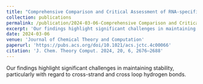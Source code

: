 ```yaml
---
title: "Comprehensive Comparison and Critical Assessment of RNA-specific Force Fields"
collection: publications
permalink: /publication/2024-03-06-Comprehensive Comparison and Critical Assessment of RNA-specific Force Fields
excerpt: 'Our findings highlight significant challenges in maintaining stability, particularly with regard to cross-strand and cross loop hydrogen bonds.'
date: 2024-03-06
venue: 'Journal of Chemical Theory and Computation'
paperurl: 'https://pubs.acs.org/doi/10.1021/acs.jctc.4c00066'
citation: 'J. Chem. Theory Comput. 2024, 20, 6, 2676–2688'
---
```


Our findings highlight significant challenges in maintaining stability, particularly with regard to cross-strand and cross loop hydrogen bonds.
